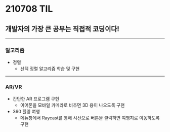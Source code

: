 # 210708 TIL
## 개발자의 가장 큰 공부는 직접적 코딩이다!
------------------
### 알고리즘
  * 정렬
      * 선택 정렬 알고리즘 학습 및 구현
----------------
### AR/VR
  * 간단한 AR 프로그램 구현
      * 이어폰을 모바일 카메라로 비추면 3D 용이 나오도록 구현
  * 360 힐링 여행
      * 메뉴창에서 Raycast를 통해 시선으로 버튼을 클릭하면 여행지로 이동하도록 구현

